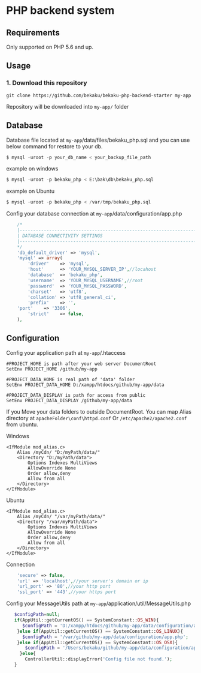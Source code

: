 # PHP backend system

Requirements
------------

Only supported on PHP 5.6 and up.

## Usage

### 1. Download this repository
```
git clone https://github.com/bekaku/bekaku-php-backend-starter my-app
```

Repository will be downloaded into `my-app/` folder

## Database

Database file located at `my-app`/data/files/bekaku_php.sql and you can use below command for restore to your db.

```sql
$ mysql -uroot -p your_db_name < your_backup_file_path
```
example on windows
```sql
$ mysql -uroot -p bekaku_php < E:\bak\db\bekaku_php.sql
```
example on Ubuntu
```sql
$ mysql -uroot -p bekaku_php < /var/tmp/bekaku_php.sql
```
Config your database connection at `my-app`/data/configuration/app.php
```php
    /*
    |--------------------------------------------------------------------------
    | DATABASE CONNECTIVITY SETTINGS
    |--------------------------------------------------------------------------
    */
    'db_default_driver' => 'mysql',
    'mysql' => array(
        'driver'    => 'mysql',
        'host'      => 'YOUR_MYSQL_SERVER_IP',//locahost
        'database'  => 'bekaku_php',
        'username'  => 'YOUR_MYSQL_USERNAME',//root
        'password'  => 'YOUR_MYSQL_PASSWORD',
        'charset'   => 'utf8',
        'collation' => 'utf8_general_ci',
        'prefix'    => '',
	'port'    => '3306',
        'strict'    => false,
    ),
```
## Configuration
Config your application path at `my-app`/.htaccess
 
 ```.htaccess
#PROJECT_HOME is path after your web server DocumentRoot
SetEnv PROJECT_HOME /github/my-app

#PROJECT_DATA_HOME is real path of 'data' folder
SetEnv PROJECT_DATA_HOME D:/xampp/htdocs/github/my-app/data

#PROJECT_DATA_DISPLAY is path for access from public
SetEnv PROJECT_DATA_DISPLAY /github/my-app/data
```
If you Move your data folders to outside DocumentRoot. You can map Alias directory at `apacheFolder\conf\httpd.conf` Or `/etc/apache2/apache2.conf` from ubuntu.

Windows
```
<IfModule mod_alias.c>
    Alias /myCdn/ "D:/myPath/data/"
    <Directory "D:/myPath/data">
        Options Indexes MultiViews
        AllowOverride None
        Order allow,deny
        Allow from all
    </Directory>	
</IfModule>
```
Ubuntu
```
<IfModule mod_alias.c>
    Alias /myCdn/ "/var/myPath/data/"
    <Directory "/var/myPath/data">
        Options Indexes MultiViews
        AllowOverride None
        Order allow,deny
        Allow from all
    </Directory>
</IfModule>
```
Connection
```php
    'secure' => false,
    'url' => 'localhost',//your server's domain or ip
    'url_port' => '80',//your http port
    'ssl_port' => '443',//your https port
```

 Config your MessageUtils path at `my-app`/application/util/MessageUtils.php 
 ```php
    $configPath=null;
    if(AppUtil::getCurrentOS() == SystemConstant::OS_WIN){
       $configPath = 'D:/xampp/htdocs/github/my-app/data/configuration/app.php';
     }else if(AppUtil::getCurrentOS() == SystemConstant::OS_LINUX){
       $configPath = '/var/github/my-app/data/configuration/app.php';
     }else if(AppUtil::getCurrentOS() == SystemConstant::OS_OSX){
        $configPath = '/Users/bekaku/github/my-app/data/configuration/app.php';
      }else{
        ControllerUtil::displayError('Config file not found.');
    }
 ```

